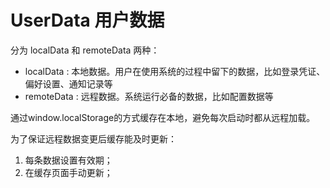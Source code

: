 # UserData 用户数据

分为 localData 和 remoteData 两种：
+ localData : 本地数据。用户在使用系统的过程中留下的数据，比如登录凭证、偏好设置、通知记录等
+ remoteData : 远程数据。系统运行必备的数据，比如配置数据等

通过window.localStorage的方式缓存在本地，避免每次启动时都从远程加载。

为了保证远程数据变更后缓存能及时更新：
1. 每条数据设置有效期；
1. 在缓存页面手动更新；